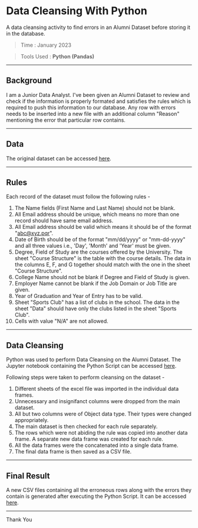# Data Cleansing With Python

A data cleansing activity to find errors in an Alumni Dataset before storing it in the database.
> Time : January 2023

> Tools Used : **Python (Pandas)**

<hr>

## Background

I am a Junior Data Analyst. I've been given an Alumni Dataset to review and check if the information is properly formated and satisfies the rules which is required to push this information to our database. Any row with errors needs to be inserted into a new file with an additional column "Reason" mentioning the error that particular row contains.

<hr>

## Data

The original dataset can be accessed [here](https://github.com/vnk-pathak/Data-Cleansing-with-Python/blob/main/Raw%20Data/Alumni_Dataset.xlsx).

<hr>

## Rules

Each record of the dataset must follow the following rules -
1. The Name fields (First Name and Last Name) should not be blank.
2. All Email address should be unique, which means no more than one record should have same email address.
3. All Email address should be valid which means it should be of the format "abc@xyz.pqr".
4. Date of Birth should be of the format "mm/dd/yyyy" or "mm-dd-yyyy" and all three values i.e., 'Day', 'Month' and 'Year' must be given.
5. Degree, Field of Study are the courses offered by the University. The sheet "Course Structure" is the table with the course details. The data in the columns E, F, and G together should match with the one in the sheet "Course Structure".
6. College Name should not be blank if Degree and Field of Study is given.
7. Employer Name cannot be blank if the Job Domain or Job Title are given.
8. Year of Graduation and Year of Entry has to be valid.
9. Sheet "Sports Club" has a list of clubs in the school. The data in the sheet "Data" should have only the clubs listed in the sheet "Sports Club".
10. Cells with value "N/A" are not allowed.

<hr>

## Data Cleansing

Python was used to perform Data Cleansing on the Alumni Dataset. The Jupyter notebook containing the Python Script can be accessed [here](https://github.com/vnk-pathak/Data-Cleansing-with-Python/blob/main/Python%20Script/Cleansing_AlumniDataset.ipynb).

Following steps were taken to perform cleansing on the dataset -

1. Different sheets of the excel file was imported in the individual data frames.
2. Unnecessary and insignifanct columns were dropped from the main dataset.
3. All but two columns were of Object data type. Their types were changed appropriately.
4. The main dataset is then checked for each rule separately.
5. The rows which were not abiding the rule was copied into another data frame. A separate new data frame was created for each rule.
6. All the data frames were the concatenated into a single data frame.
7. The final data frame is then saved as a CSV file.

<hr>

## Final Result

A new CSV files containing all the erroneous rows along with the errors they contain is generated after executing the Python Script. It can be accessed [here](https://github.com/vnk-pathak/Data-Cleansing-with-Python/blob/main/Result/DroppedRows_AlumniDataset.csv).

<hr>

Thank You
